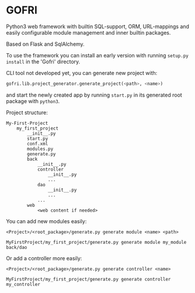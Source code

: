 # GOFRI

Python3 web framework with builtin SQL-support, ORM, URL-mappings and easily configurable module management and inner builtin packages.

Based on Flask and SqlAlchemy.


To use the framework you can install an early version with running
```setup.py install``` in the 'Gofri' directory.


CLI tool not developed yet, you can generate new project with: 
```python
gofri.lib.project_generator.generate_project(<path>, <name>)

```

and start the newly created app by running ```start.py``` in its generated root package with ```python3```.


Project structure:
```
My-First-Project
    my_first_project
        __init__.py
        start.py
        conf.xml
        modules.py
        generate.py
        back
            __init__.py
            controller
                __init__.py
                ...
            dao
                __init__.py
                ...
            ...
        web
            <web content if needed>
```

You can add new modules easily:
```
<Project>/<root_package>/generate.py generate module <name> <path>
```

```
MyFirstProject/my_first_project/generate.py generate module my_module back/dao
```

Or add a controller more easily:
```
<Project>/<root_package>/generate.py generate controller <name>
```

```
MyFirstProject/my_first_project/generate.py generate controller my_controller
```
